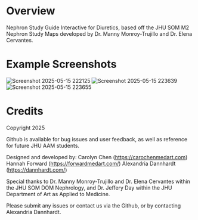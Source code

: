 # Overview 
Nephron Study Guide Interactive for Diuretics, based off the JHU SOM M2 Nephron Study Maps developed by Dr. Manny Monroy-Trujillo and Dr. Elena Cervantes.

# Example Screenshots

![Screenshot 2025-05-15 222125](https://github.com/user-attachments/assets/8b69a918-b2d9-41aa-b05f-1b7e9d403500)
![Screenshot 2025-05-15 223639](https://github.com/user-attachments/assets/90e9ad0e-016b-4b7a-a140-4919ec9f3a88)
![Screenshot 2025-05-15 223655](https://github.com/user-attachments/assets/f44af033-29df-42c6-b07b-bd7aa8276b92)

# Credits

Copyright 2025 

Github is available for bug issues and user feedback, as well as reference for future JHU AAM students.

​Designed and developed by:
Carolyn Chen (https://carochenmedart.com)​​
Hannah Forward (https://forwardmedart.com/)
Alexandria Dannhardt (https://dannhardt.com/​)​​

Special thanks to Dr. Manny Monroy-Trujillo and Dr. Elena Cervantes within the JHU SOM DOM Nephrology, and Dr. Jeffery Day within the JHU Department of Art as Applied to Medicine.

Please submit any issues or contact us via the Github, or by contacting Alexandria Dannhardt. 
